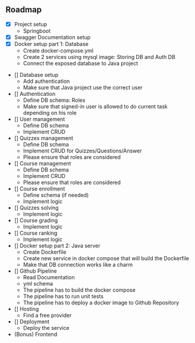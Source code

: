 ## Roadmap

- [x] Project setup
  - Springboot
- [x] Swagger Documentation setup
- [x] Docker setup part 1: Database
  - Create docker-compose.yml
  - Create 2 services using mysql image: Storing DB and Auth DB
  - Connect the exposed database to Java project
- [] Database setup
  - Add authentication
  - Make sure that Java project use the correct user
- [] Authentication
  - Define DB schema: Roles
  - Make sure that signed-in user is allowed to do current task depending on his role
- [] User management
  - Define DB schema
  - Implement CRUD
- [] Quizzes management
  - Define DB schema
  - Implement CRUD for Quizzes/Questions/Answer
  - Please ensure that roles are considered
- [] Course management
  - Define DB schema
  - Implement CRUD
  - Please ensure that roles are considered
- [] Course enrollment
  - Define schema (if needed)
  - Implement logic
- [] Quizzes solving
  - Implement logic
- [] Course grading
  - Implement logic
- [] Course ranking 
  - Implement logic
- [] Docker setup part 2: Java server
  - Create Dockerfile
  - Create new service in docker compose that will build the Dockerfile
  - Make that DB connection works like a charm
- [] Github Pipeline
  - Read Documentation
  - yml schema
  - The pipeline has to build the docker compose
  - The pipeline has to run unit tests
  - The pipeline has to deploy a docker image to Github Repository
- [] Hosting
  - Find a free provider
- [] Deployment
  - Deploy the service
- (Bonus) Frontend